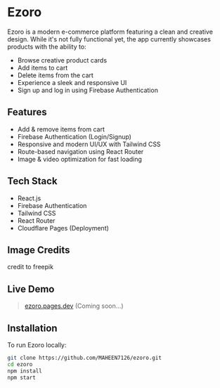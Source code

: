 # Ezoro

Ezoro is a modern e-commerce platform featuring a clean and creative design. While it's not fully functional yet, the app currently showcases products with the ability to:

- Browse creative product cards
- Add items to cart
- Delete items from the cart
- Experience a sleek and responsive UI
- Sign up and log in using Firebase Authentication

## Features

- Add & remove items from cart
- Firebase Authentication (Login/Signup)
- Responsive and modern UI/UX with Tailwind CSS
- Route-based navigation using React Router
- Image & video optimization for fast loading

## Tech Stack

- React.js
- Firebase Authentication
- Tailwind CSS
- React Router
- Cloudflare Pages (Deployment)

## Image Credits

credit to freepik

## Live Demo

> [ezoro.pages.dev](https://ezoro.pages.dev) (Coming soon...)

## Installation

To run Ezoro locally:

```bash
git clone https://github.com/MAHEEN7126/ezoro.git
cd ezoro
npm install
npm start
```
